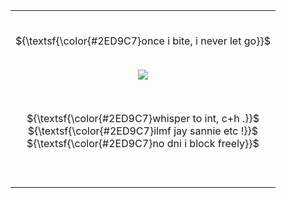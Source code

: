 <table border="0">
     <tr>
       <td>
         <br>
<p align="center">
     ${\textsf{\color{#2ED9C7}once i bite, i never let go}}$<br>
  <br>
<p align="center"> 
  <p align="center"><img src="https://i.ibb.co/0V8qCXPS/awww-how-romantic-mjjw-2.gif"></img></p>
 <br>

<p align="center">
    ${\textsf{\color{#2ED9C7}whisper to int, c+h .}}$ <br>
         ${\textsf{\color{#2ED9C7}ilmf jay sannie etc !}}$ <br>
            ${\textsf{\color{#2ED9C7}no dni i block freely}}$<br>
         
 <br>
<br>
    </td>
  </tr>
</table>
